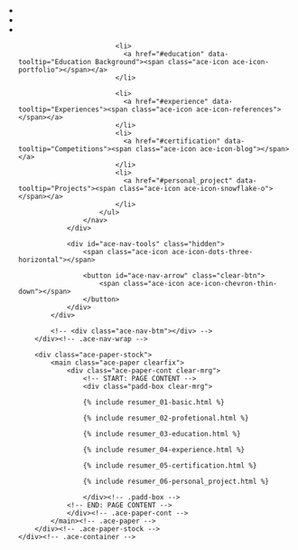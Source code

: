 <div id="ace-content" class="ace-container-shift">
    <div class="ace-container">
        <div id="ace-nav-wrap" class="hidden-sm hidden-xs">
            <div class="ace-nav-cont">
                <div id="ace-nav-scroll">
                    <nav id="ace-nav" class="ace-nav">
                        <ul class="clear-list">
                            <li>
                              <a href="index.html" data-tooltip="Home"><img class="avatar avatar-42" src="{{ '/styles/img/show-star.png' | prepend: site.baseurl }}" alt=""></a>
                            </li>
                            <li>
                              <a href="#basic_info" data-tooltip="Information"><span class="ace-icon ace-icon-home"></span></a>
                            </li>
                            <li>
                              <a href="#profetional" data-tooltip="Skills"><span class="ace-icon ace-icon-experience"></span></a>
                            </li>

                            <li>
                              <a href="#education" data-tooltip="Education Background"><span class="ace-icon ace-icon-portfolio"></span></a>
                            </li>
                            
                            <li>
                              <a href="#experience" data-tooltip="Experiences"><span class="ace-icon ace-icon-references"></span></a>
                            </li>
                            <li>
                              <a href="#certification" data-tooltip="Competitions"><span class="ace-icon ace-icon-blog"></span></a>
                            </li>
                            <li>
                              <a href="#personal_project" data-tooltip="Projects"><span class="ace-icon ace-icon-snowflake-o"></span></a>
                            </li>
                        </ul>
                    </nav>
                </div>

                <div id="ace-nav-tools" class="hidden">
                    <span class="ace-icon ace-icon-dots-three-horizontal"></span>

                    <button id="ace-nav-arrow" class="clear-btn">
                        <span class="ace-icon ace-icon-chevron-thin-down"></span>
                    </button>
                </div>
            </div>

            <!-- <div class="ace-nav-btm"></div> -->
        </div><!-- .ace-nav-wrap -->

        <div class="ace-paper-stock">
            <main class="ace-paper clearfix">
                <div class="ace-paper-cont clear-mrg">
                    <!-- START: PAGE CONTENT -->
                    <div class="padd-box clear-mrg">

                    {% include resumer_01-basic.html %}

                    {% include resumer_02-profetional.html %}

                    {% include resumer_03-education.html %}

                    {% include resumer_04-experience.html %}

                    {% include resumer_05-certification.html %}

                    {% include resumer_06-personal_project.html %}
                        
                    </div><!-- .padd-box -->
                <!-- END: PAGE CONTENT -->
                </div><!-- .ace-paper-cont -->
            </main><!-- .ace-paper -->
        </div><!-- .ace-paper-stock -->
    </div><!-- .ace-container -->
</div><!-- #ace-content -->
